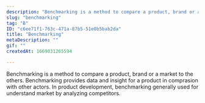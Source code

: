 ```yaml
---
description: "Benchmarking is a method to compare a product, brand or a market to the others. Benchmarking provides data and insight for a product in comprasion with other actors. In product development, benchmarking generally used for understand market by analyzing competitors."
slug: "benchmarking"
tag: "B"
ID: "c6ee71f1-763c-471a-87b5-51e0b5bab2da"
title: "Benchmarking"
metaDescription: ""
gif: ""
createdAt: 1669031265594

---
```

Benchmarking is a method to compare a product, brand or a market to the others. Benchmarking provides data and insight for a product in comprasion with other actors. In product development, benchmarking generally used for understand market by analyzing competitors.